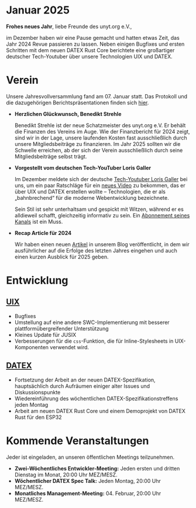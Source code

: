 # Januar 2025

**Frohes neues Jahr**, liebe Freunde des unyt.org e.V.,

im Dezember haben wir eine Pause gemacht und hatten etwas Zeit, das
Jahr 2024 Revue passieren zu lassen. Neben einigen Bugfixes und ersten Schritten mit dem neuen DATEX
Rust Core berichtete eine großartiger deutscher Tech-Youtuber über
unsere Technologien UIX und DATEX.

# Verein

Unsere Jahresvollversammlung fand am 07. Januar statt. Das Protokoll und die dazugehörigen Berichtspräsentationen finden sich [hier](https://github.com/unyt-org/administration-public/blob/main/Protocols/2025-01-07.md).

- **Herzlichen Glückwunsch, Benedikt Strehle**
  
  Benedikt Strehle ist der neue Schatzmeister des unyt.org e.V. Er behält die Finanzen des Vereins im Auge. Wie der Finanzbericht für 2024 zeigt, sind wir in der Lage, unsere laufenden Kosten fast ausschließlich durch unsere Mitgliedsbeiträge zu finanzieren. Im Jahr 2025 sollten wir die Schwelle erreichen, ab der sich der Verein ausschließlich durch seine Mitgliedsbeiträge selbst trägt.

- **Vorgestellt vom deutschen Tech-YouTuber Loris Galler**

  Im Dezember meldete sich der deutsche [Tech-Youtuber Loris Galler](https://youtube.com/@lorisgaller) bei uns, um
  ein paar Ratschläge für ein [neues Video](https://youtu.be/b7fJfbItzdM?si=RPvp_r3Qs3RZLkGH) zu bekommen, das er über UIX und DATEX erstellen wollte – Technologien, die er als „bahnbrechend“ für die moderne Webentwicklung bezeichnete.

  Sein Stil ist sehr unterhaltsam und gespickt mit Witzen, während er es alldieweil schafft, gleichzeitig informativ zu sein. Ein [Abonnement seines Kanals](https://www.youtube.com/@lorisgaller?sub_confirmation=1)
  ist ein Muss.

- **Recap Article für 2024**
  
  Wir haben einen neuen [Artikel]() in unserem Blog veröffentlicht, in dem wir ausführlicher auf die Erfolge des letzten Jahres eingehen und auch einen kurzen Ausblick für 2025 geben.

# Entwicklung

## [UIX](https://github.com/unyt-org/uix/pulls?q=is:closed%20created:2024-12-01..2024-12-31)
- Bugfixes
- Umstellung auf eine andere SWC-Implementierung mit besserer plattformübergreifender Unterstützung
- Kleines Update für JUSIX
- Verbesserungen für die `css`-Funktion, die für Inline-Stylesheets in UIX-Komponenten verwendet wird.

## [DATEX](https://github.com/unyt-org/datex-core-js-legacy/pulls?q=is:closed%20created:2024-12-01..2024-12-31)
- Fortsetzung der Arbeit an der neuen DATEX-Spezifikation, hauptsächlich durch Aufräumen einiger alter Issues und Diskussionspunkte
- Wiedereinführung des wöchentlichen DATEX-Spezifikationstreffens jeden Montag
- Arbeit am neuen DATEX Rust Core und einem Demoprojekt von DATEX Rust für den ESP32

# Kommende Veranstaltungen

Jeder ist eingeladen, an unseren öffentlichen Meetings teilzunehmen.

* **Zwei-Wöchentliches Entwickler-Meeting:** Jeden ersten und dritten Dienstag im Monat, 20:00 Uhr MEZ/MESZ.
* **Wöchentlicher DATEX Spec Talk:** Jeden Montag, 20:00 Uhr MEZ/MESZ.
* **Monatliches Management-Meeting:** 04. Februar, 20:00 Uhr MEZ/MESZ.
